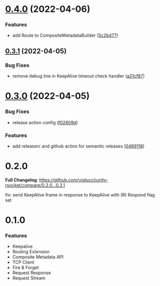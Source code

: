 # [0.4.0](https://github.com/viglucci/unity-rsocket/compare/v0.3.1...v0.4.0) (2022-04-06)


### Features

* add Route to CompositeMetadataBuilder ([5c2b477](https://github.com/viglucci/unity-rsocket/commit/5c2b477aa0c82114c36e899fadb51f432088a403))

## [0.3.1](https://github.com/viglucci/unity-rsocket/compare/v0.3.0...v0.3.1) (2022-04-05)


### Bug Fixes

* remove debug line in KeepAlive timeout check handler ([a21cf87](https://github.com/viglucci/unity-rsocket/commit/a21cf87732efb9809c78c8011e7bfe12237a68b4))

# [0.3.0](https://github.com/viglucci/unity-rsocket/compare/v0.2.1...v0.3.0) (2022-04-05)


### Bug Fixes

* release action config ([f02609d](https://github.com/viglucci/unity-rsocket/commit/f02609d52055bc30f1b0385adab67100023011e5))


### Features

* add releaserc and github action for semantic releases ([0469118](https://github.com/viglucci/unity-rsocket/commit/04691181d0c3a3e133d6f8d244a2fb2b44cda439))

# 0.2.0

**Full Changelog**: https://github.com/viglucci/unity-rsocket/compare/0.2.0...0.2.1

fix: send KeepAlive frame in response to KeepAlive with (R) Respond flag set

# 0.1.0

### Features

- Keepalive
- Routing Extension
- Composite Metadata API
- TCP Client
- Fire & Forget
- Request Response
- Request Stream
